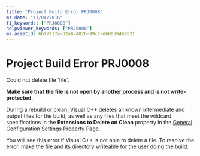 ```yaml
---
title: "Project Build Error PRJ0008"
ms.date: "11/04/2016"
f1_keywords: ["PRJ0008"]
helpviewer_keywords: ["PRJ0008"]
ms.assetid: 6bf7f17a-d2a8-4826-99c7-d600d846952f
---
```

# Project Build Error PRJ0008

Could not delete file 'file'.

**Make sure that the file is not open by another process and is not write-protected.**

During a rebuild or clean, Visual C++ deletes all known intermediate and output files for the build, as well as any files that meet the wildcard specifications in the **Extensions to Delete on Clean** property in the [General Configuration Settings Property Page](../../build/reference/general-property-page-project.md).

You will see this error if Visual C++ is not able to delete a file. To resolve the error, make the file and its directory writeable for the user doing the build.